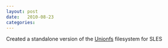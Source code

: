 ```yaml
---
layout: post
date:   2010-08-23
categories:
---
```

Created a standalone version of the <a href="zlinux/unionfs/">Unionfs</a> filesystem for SLES
